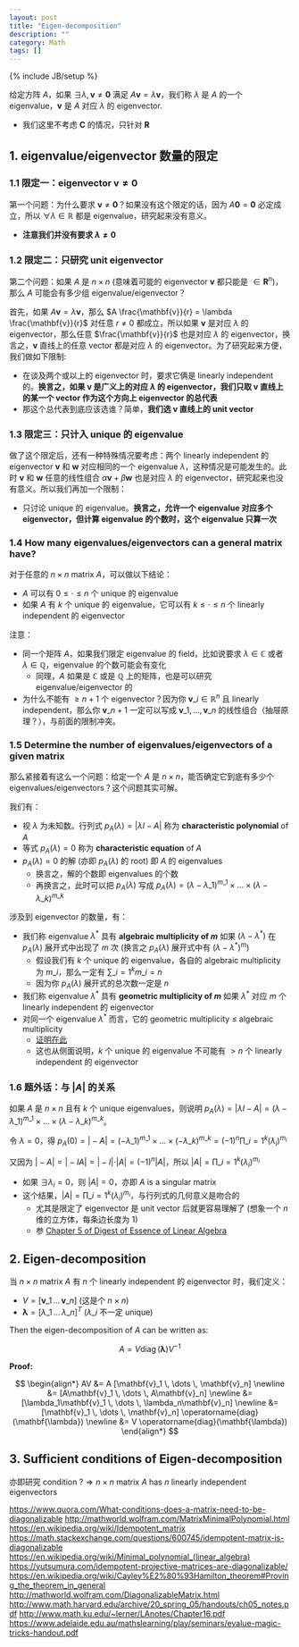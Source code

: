 ```yaml
---
layout: post
title: "Eigen-decomposition"
description: ""
category: Math
tags: []
---
```

{% include JB/setup %}

给定方阵 $A$，如果 $\exists \lambda, \mathbf{v} \neq \mathbf{0}$ 满足 $A \mathbf{v} = \lambda \mathbf{v}$，我们称 $\lambda$ 是 $A$ 的一个 eigenvalue，$\mathbf{v}$ 是 $A$ 对应 $\lambda$ 的 eigenvector.

- 我们这里不考虑 $\mathbf{C}$ 的情况，只针对 $\mathbf{R}$  

## 1. eigenvalue/eigenvector 数量的限定

### 1.1 限定一：eigenvector $\mathbf{v} \neq \mathbf{0}$

第一个问题：为什么要求 $\mathbf{v} \neq \mathbf{0}$？如果没有这个限定的话，因为 $A \mathbf{0} = \mathbf{0}$ 必定成立，所以 $\forall \lambda \in \mathbb{R}$ 都是 eigenvalue，研究起来没有意义。

- **注意我们并没有要求 $\lambda \neq 0$**

### 1.2 限定二：只研究 unit eigenvector

第二个问题：如果 $A$ 是 $n \times n$ (意味着可能的 eigenvector $\mathbf{v}$ 都只能是 $\in \mathbf{R}^n$)，那么 $A$ 可能会有多少组 eigenvalue/eigenvector？

首先，如果 $A \mathbf{v} = \lambda \mathbf{v}$，那么 $A \frac{\mathbf{v}}{r} = \lambda \frac{\mathbf{v}}{r}$ 对任意 $r \neq 0$ 都成立，所以如果 $\mathbf{v}$ 是对应 $\lambda$ 的 eigenvector，那么任意 $\frac{\mathbf{v}}{r}$ 也是对应 $\lambda$ 的 eigenvector，换言之，$\mathbf{v}$ 直线上的任意 vector 都是对应 $\lambda$ 的 eigenvector。为了研究起来方便，我们做如下限制:

- 在谈及两个或以上的 eigenvector 时，要求它俩是 linearly independent 的。**换言之，如果 $\mathbf{v}$ 是广义上的对应 $\lambda$ 的 eigenvector，我们只取 $\mathbf{v}$ 直线上的某一个 vector 作为这个方向上 eigenvector 的总代表**
- 那这个总代表到底应该选谁？简单，**我们选 $\mathbf{v}$ 直线上的 unit vector**

### 1.3 限定三：只计入 unique 的 eigenvalue

做了这个限定后，还有一种特殊情况要考虑：两个 linearly independent 的 eigenvector $\mathbf{v}$ 和 $\mathbf{w}$ 对应相同的一个 eigenvalue $\lambda$，这种情况是可能发生的。此时 $\mathbf{v}$ 和 $\mathbf{w}$ 任意的线性组合 $\alpha \mathbf{v} + \beta \mathbf{w}$ 也是对应 $\lambda$ 的 eigenvector，研究起来也没有意义。所以我们再加一个限制：

- 只讨论 unique 的 eigenvalue。**换言之，允许一个 eigenvalue 对应多个 eigenvector，但计算 eigenvalue 的个数时，这个 eigenvalue 只算一次**

### 1.4 How many eigenvalues/eigenvectors can a general matrix have? 

对于任意的 $n \times n$ matrix $A$，可以做以下结论：

- $A$ 可以有 $0 \leq \cdot \leq n$ 个 unique 的 eigenvalue
- 如果 $A$ 有 $k$ 个 unique 的 eigenvalue，它可以有 $k \leq \cdot \leq n$ 个 linearly independent 的 eigenvector

注意：

- 同一个矩阵 $A$，如果我们限定 eigenvalue 的 field，比如说要求 $\lambda \in \mathbb{C}$ 或者 $\lambda \in \mathbb{Q}$，eigenvalue 的个数可能会有变化
    - 同理，$A$ 如果是 $\mathbb{C}$ 或是 $\mathbb{Q}$ 上的矩阵，也是可以研究 eigenvalue/eigenvector 的
- 为什么不能有 $\geq n+1$ 个 eigenvector？因为你 $\mathbf{v}\_i \in \mathbb{R}^n$ 且 linearly independent，那么你 $\mathbf{v}\_{n+1}$ 一定可以写成 $\mathbf{v}\_1, \dots, \mathbf{v}\_n$ 的线性组合（抽屉原理？），与前面的限制冲突。

### 1.5 Determine the number of eigenvalues/eigenvectors of a given matrix

那么紧接着有这么一个问题：给定一个 $A$ 是 $n \times n$，能否确定它到底有多少个 eigenvalues/eigenvectors？这个问题其实可解。

我们有：

- 视 $\lambda$ 为未知数。行列式 $p_A(\lambda) = \vert \lambda I - A \vert$ 称为 **characteristic polynomial** of $A$
- 等式 $p_A(\lambda) = 0$ 称为 **characteristic equation** of $A$
- $p_A(\lambda) = 0$ 的解 (亦即 $p_A(\lambda)$ 的 root) 即 $A$ 的 eigenvalues
    - 换言之，解的个数即 eigenvalues 的个数
    - 再换言之，此时可以把 $p_A(\lambda)$ 写成 $p_A(\lambda) = (\lambda - \lambda\_1)^{m\_1} \times \dots \times (\lambda - \lambda\_k)^{m\_k}$

涉及到 eigenvector 的数量，有：

- 我们称 eigenvalue $\lambda^{\ast}$ 具有 **algebraic multiplicity of $m$** 如果 $(\lambda - \lambda^{\ast})$ 在 $p_A(\lambda)$ 展开式中出现了 $m$ 次 (换言之 $p_A(\lambda)$ 展开式中有 $(\lambda - \lambda^{\ast})^m$)
    - 假设我们有 $k$ 个 unique 的 eigenvalue，各自的 algebraic multiplicity 为 $m\_i$，那么一定有 $\sum\_{i=1}^{k} m\_i = n$
    - 因为你 $p_A(\lambda)$ 展开式的总次数一定是 $n$
- 我们称 eigenvalue $\lambda^{\ast}$ 具有 **geometric multiplicity of $m$** 如果 $\lambda^{\ast}$ 对应 $m$ 个 linearly independent 的 eigenvector
- 对同一个 eigenvalue $\lambda^{\ast}$ 而言，它的 geometric multiplicity $\leq$ algebraic multiplicity
    - [证明在此](https://staff.imsa.edu/~fogel/LinAlg/PDF/44%20Multiplicity%20of%20Eigenvalues.pdf)
    - 这也从侧面说明，$k$ 个 unique 的 eigenvalue 不可能有 $> n$ 个 linearly independent 的 eigenvector

### 1.6 题外话：与 $\vert A \vert$ 的关系

如果 $A$ 是 $n \times n$ 且有 $k$ 个 unique eigenvalues，则说明 $p_A(\lambda) = \vert \lambda I - A \vert = (\lambda - \lambda\_1)^{m\_1} \times \dots \times (\lambda - \lambda\_k)^{m\_k}$。

令 $\lambda = 0$，得 $p_A(0) = \vert - A \vert = (- \lambda\_1)^{m\_1} \times \dots \times (- \lambda\_k)^{m\_k} = (-1)^n \prod\_{i=1}^{k} (\lambda_i)^{m_i}$

又因为 $\vert -A \vert = \vert -I A \vert = \vert -I \vert \cdot \vert A \vert = (-1)^{n} \vert A \vert$，所以 $\vert A \vert = \prod\_{i=1}^{k} (\lambda_i)^{m_i}$

- 如果 $\exists \lambda_i = 0$，则 $\vert A \vert = 0$，亦即 $A$ is a singular matrix
- 这个结果，$\vert A \vert = \prod\_{i=1}^{k} (\lambda_i)^{m_i}$，与行列式的几何意义是吻合的
    - 尤其是限定了 eigenvector 是 unit vector 后就更容易理解了 (想象一个 $n$ 维的立方体，每条边长度为 1)
    - 参 [Chapter 5 of Digest of Essence of Linear Algebra](/math/2016/11/17/digest-of-essence-of-linear-algebra)

## 2. Eigen-decomposition

当 $n \times n$ matrix $A$ 有 $n$ 个 linearly independent 的 eigenvector 时，我们定义：

- $V = [\mathbf{v}\_1 \, \dots \, \mathbf{v}\_n]$ (这是个 $n \times n$)
- $\mathbf{\lambda} = [\lambda\_1 \, \dots \, \lambda\_n]^T$ ($\lambda\_i$ 不一定 unique)

Then the eigen-decomposition of $A$ can be written as:

$$
A = V \operatorname{diag}(\mathbf{\lambda}) V^{-1}
$$

**Proof:**

$$
\begin{align*}
AV &= A [\mathbf{v}_1 \, \dots \, \mathbf{v}_n] \newline
   &= [A\mathbf{v}_1 \, \dots \, A\mathbf{v}_n] \newline
   &= [\lambda_1\mathbf{v}_1 \, \dots \, \lambda_n\mathbf{v}_n] \newline
   &= [\mathbf{v}_1 \, \dots \, \mathbf{v}_n] \operatorname{diag}(\mathbf{\lambda}) \newline
   &= V \operatorname{diag}(\mathbf{\lambda})
\end{align*}
$$

## 3. Sufficient conditions of Eigen-decomposition

亦即研究 $\text{condition } ? \Rightarrow n \times n \text{ matrix } A \text{ has } n \text{ linearly independent eigenvectors}$

https://www.quora.com/What-conditions-does-a-matrix-need-to-be-diagonalizable
http://mathworld.wolfram.com/MatrixMinimalPolynomial.html
https://en.wikipedia.org/wiki/Idempotent_matrix
https://math.stackexchange.com/questions/600745/idempotent-matrix-is-diagonalizable
https://en.wikipedia.org/wiki/Minimal_polynomial_(linear_algebra)
https://yutsumura.com/idempotent-projective-matrices-are-diagonalizable/
https://en.wikipedia.org/wiki/Cayley%E2%80%93Hamilton_theorem#Proving_the_theorem_in_general
http://mathworld.wolfram.com/DiagonalizableMatrix.html
http://www.math.harvard.edu/archive/20_spring_05/handouts/ch05_notes.pdf
http://www.math.ku.edu/~lerner/LAnotes/Chapter16.pdf
https://www.adelaide.edu.au/mathslearning/play/seminars/evalue-magic-tricks-handout.pdf